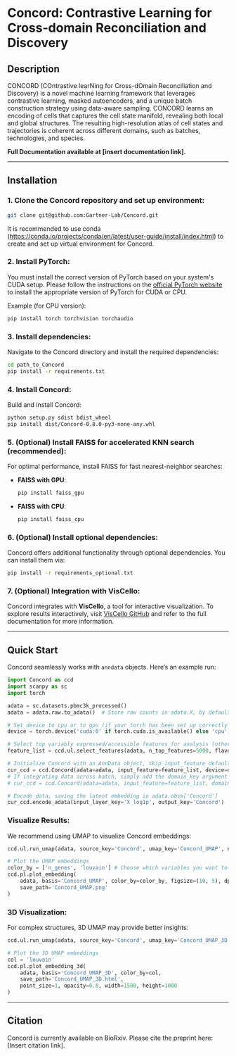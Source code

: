 # Concord: Contrastive Learning for Cross-domain Reconciliation and Discovery

## Description

CONCORD (COntrastive learNing for Cross-dOmain Reconciliation and Discovery) is a novel machine learning framework that leverages contrastive learning, masked autoencoders, and a unique batch construction strategy using data-aware sampling. CONCORD learns an encoding of cells that captures the cell state manifold, revealing both local and global structures. The resulting high-resolution atlas of cell states and trajectories is coherent across different domains, such as batches, technologies, and species. 

**Full Documentation available at [insert documentation link].**

---

## Installation

### 1. Clone the Concord repository and set up environment:

```bash
git clone git@github.com:Gartner-Lab/Concord.git
```

It is recommended to use conda (https://conda.io/projects/conda/en/latest/user-guide/install/index.html) to create and set up virtual environment for Concord.

### 2. Install PyTorch:

You must install the correct version of PyTorch based on your system's CUDA setup. Please follow the instructions on the [official PyTorch website](https://pytorch.org/get-started/locally/) to install the appropriate version of PyTorch for CUDA or CPU.

Example (for CPU version):
```bash
pip install torch torchvision torchaudio
```

### 3. Install dependencies:

Navigate to the Concord directory and install the required dependencies:

```bash
cd path_to_Concord
pip install -r requirements.txt
```

### 4. Install Concord:
Build and install Concord:

```bash
python setup.py sdist bdist_wheel
pip install dist/Concord-0.8.0-py3-none-any.whl
```

### 5. (Optional) Install FAISS for accelerated KNN search (recommended):

For optimal performance, install FAISS for fast nearest-neighbor searches:
- **FAISS with GPU**:
  ```bash
  pip install faiss_gpu
  ```
- **FAISS with CPU**:
  ```bash
  pip install faiss_cpu
  ```

### 6. (Optional) Install optional dependencies:

Concord offers additional functionality through optional dependencies. You can install them via:
```bash
pip install -r requirements_optional.txt
```

### 7. (Optional) Integration with VisCello:

Concord integrates with **VisCello**, a tool for interactive visualization. To explore results interactively, visit [VisCello GitHub](https://github.com/kimpenn/VisCello) and refer to the full documentation for more information.

---

## Quick Start

Concord seamlessly works with `anndata` objects. Here’s an example run:

```python
import Concord as ccd
import scanpy as sc
import torch

adata = sc.datasets.pbmc3k_processed()
adata = adata.raw.to_adata()  # Store raw counts in adata.X, by default Concord will run standard total count normalization and log transformation internally

# Set device to cpu or to gpu (if your torch has been set up correctly to use GPU)
device = torch.device('cuda:0' if torch.cuda.is_available() else 'cpu')

# Select top variably expressed/accessible features for analysis (other methods besides seurat_v3 available)
feature_list = ccd.ul.select_features(adata, n_top_features=5000, flavor='seurat_v3')

# Initialize Concord with an AnnData object, skip input_feature default to all features
cur_ccd = ccd.Concord(adata=adata, input_feature=feature_list, device=device) 
# If integrating data across batch, simply add the domain_key argument
# cur_ccd = ccd.Concord(adata=adata, input_feature=feature_list, domain_key='batch', device=device) 

# Encode data, saving the latent embedding in adata.obsm['Concord']
cur_ccd.encode_adata(input_layer_key='X_log1p', output_key='Concord')
```

### Visualize Results:

We recommend using UMAP to visualize Concord embeddings:

```python
ccd.ul.run_umap(adata, source_key='Concord', umap_key='Concord_UMAP', n_components=2, n_neighbors=15, min_dist=0.1, metric='euclidean')

# Plot the UMAP embeddings
color_by = ['n_genes', 'louvain'] # Choose which variables you want to visualize
ccd.pl.plot_embedding(
    adata, basis='Concord_UMAP', color_by=color_by, figsize=(10, 5), dpi=600, ncols=2, font_size=6, point_size=3, legend_loc='on data',
    save_path='Concord_UMAP.png'
)
```

### 3D Visualization:
For complex structures, 3D UMAP may provide better insights:

```python
ccd.ul.run_umap(adata, source_key='Concord', umap_key='Concord_UMAP_3D', n_components=3, n_neighbors=15, min_dist=0.1, metric='euclidean')

# Plot the 3D UMAP embeddings
col = 'louvain'
ccd.pl.plot_embedding_3d(
    adata, basis='Concord_UMAP_3D', color_by=col,
    save_path='Concord_UMAP_3D.html',
    point_size=1, opacity=0.8, width=1500, height=1000
)
```

---

## Citation

Concord is currently available on BioRxiv. Please cite the preprint here: [Insert citation link].

